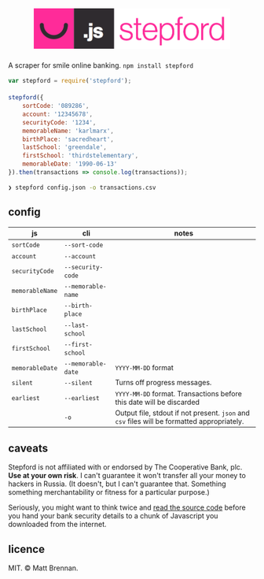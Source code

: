 <h1 align="center">
	<img src="logo.png" width="400" alt="stepford">
</h1>

A scraper for smile online banking. `npm install stepford`

```js
var stepford = require('stepford');

stepford({
	sortCode: '089286',
	account: '12345678',
	securityCode: '1234',
	memorableName: 'karlmarx',
	birthPlace: 'sacredheart',
	lastSchool: 'greendale',
	firstSchool: 'thirdstelementary',
	memorableDate: '1990-06-13'
}).then(transactions => console.log(transactions));
```

```bash
❯ stepford config.json -o transactions.csv
```

config
-------

js                | cli                | notes
------------------|--------------------|-------
`sortCode`        | `--sort-code`      |
`account`         | `--account`        |
`securityCode`    | `--security-code`  |
`memorableName`   | `--memorable-name` |
`birthPlace`      | `--birth-place`    |
`lastSchool`      | `--last-school`    |
`firstSchool`     | `--first-school`   |
`memorableDate`   | `--memorable-date` | `YYYY-MM-DD` format
`silent`          | `--silent`         | Turns off progress messages.
`earliest`        | `--earliest`       | `YYYY-MM-DD` format. Transactions before this date will be discarded
                  | `-o`               | Output file, stdout if not present. `json` and `csv` files will be formatted appropriately.

caveats
-------

Stepford is not affiliated with or endorsed by The Cooperative Bank, plc. **Use at your own risk**. I can't guarantee it won't transfer all your money to hackers in Russia. (It doesn't, but I can't guarantee that. Something something merchantability or fitness for a particular purpose.)

Seriously, you might want to think twice and [read the source code](index.js) before you hand your bank security details to a chunk of Javascript you downloaded from the internet.

licence
-------

MIT. &copy; Matt Brennan.
